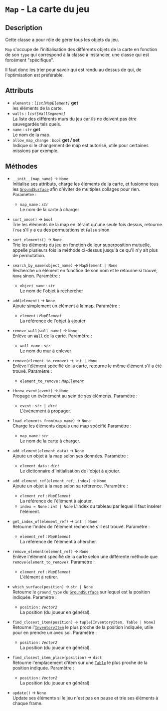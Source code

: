# `Map` - La carte du jeu

## Description

Cette classe a pour rôle de gérer tous les objets du jeu.

`Map` s'occupe de l'initialisation des différents objets de la carte en fonction de son `type` qui correspond à la classe à instancier, une classe qui est forcément "spécifique".

Il faut donc les trier pour savoir qui est rendu au dessus de qui, de l'optimisation est préférable.

## Attributs
- `elements` : *`list[MapElement]`* **get** \
  les éléments de la carte.
- `walls` : *`list[WallSegment]`* \
  La liste des différents murs du jeu car ils ne doivent pas être sauvegardés tels quels.
- `name` : *`str`* **get** \
  Le nom de la map.
- `allow_map_change` : *`bool`* **get / set** \
  Indique si le changement de map est autorisé, utile pour certaines missions par exemple.

## Méthodes
- `__init__(map_name)` &rarr; `None` \
  Initialise ses attributs, charge les éléments de la carte, et fusionne tous les [`GroundSurface`](ground_surface.md) afin d'éviter de multiples collages pour rien.
  Paramètre :
  * `map_name` : *`str`* \
  Le nom de la carte à charger

- `sort_once()` &rarr; `bool` \
  Trie les éléments de la map en itérant qu'une seule fois dessus, retourne `True` s'il y a eu des permutations et `False` sinon.

- `sort_elements()` &rarr; `None` \
  Trie les éléments du jeu en fonction de leur superposition mutuelle, appelle plusieurs fois la méthode ci-dessus jusqu'à ce qu'il n'y ait plus de permutation.

- `search_by_name(object_name)` &rarr; `MapElement | None` \
  Recherche un élément en fonction de son nom et le retourne si trouvé, `None` sinon.
  Paramètre :
  * `object_name` : *`str`* \
  Le nom de l'objet à rechercher

- `add(element)` &rarr; `None` \
  Ajoute simplement un élément à la map.
  Paramètre :
  * `element` : *`MapElement`* \
  La référence de l'objet à ajouter

- `remove_wall(wall_name)` &rarr; `None` \
  Enlève un [`Wall`](wall.md) de la carte.
  Paramètre :
  * `wall_name` : *`str`* \
  Le nom du mur à enlever

- `remove(element_to_remove)` &rarr; `int | None` \
  Enlève l'élément spécifié de la carte, retourne le même élément s'il a été trouvé.
  Paramètre :
  * `element_to_remove` : *`MapElement`*

- `throw_event(event)` &rarr; `None` \
  Propage un évènement au sein de ses éléments.
  Paramètre :
  * `event` : *`str | dict`* \
  L'évènement à propager.

- `load_elements_from(map_name)` &rarr; `None` \
  Charge les éléments depuis une map spécifié
  Paramètre :
  * `map_name` : *`str`* \
  Le nom de la carte à charger.

- `add_element(element_data)` &rarr; `None` \
  Ajoute un objet à la map selon ses données.
  Paramètre :
  * `element_data` : *`dict`* \
  Le dictionnaire d'initialisation de l'objet à ajouter.

- `add_element_ref(element_ref, index)` &rarr; `None` \
  Ajoute un objet à la map selon sa référence.
  Paramètre :
  * `element_ref` : *`MapElement`* \
  La référence de l'élément à ajouter.
  * `index = None` : *`int | None`*
  L'index du tableau par lequel il faut insérer l'élément.

- `get_index_of(element_ref)` &rarr; `int | None` \
  Retourne l'index de l'élément recherché s'il est trouvé.
  Paramètre :
  * `element_ref` : *`MapElement`* \
  La référence de l'élément à chercher.

- `remove_element(element_ref)` &rarr; `None` \
  Enlève l'élément spécifié de la carte selon une différente méthode que `remove(element_to_remove)`.
  Paramètre :
  * `element_ref` : *`MapElement`* \
  L'élément à retirer.

- `which_surface(position)` &rarr; `str | None` \
  Retourne le `ground_type` du [`GroundSurface`](ground_surface.md) sur lequel est la position indiquée.
  Paramètre :
  * `position` : *`Vector2`* \
  La position (du joueur en général).

- `find_closest_item(position)` &rarr; `tuple[InventoryItem, Table | None]` \
  Retourne l'[`InventoryItem`](inventory_item.md) le plus proche de la position indiquée, utile pour en prendre un avec soi.
  Paramètre :
  * `position` : *`Vector2`* \
  La position (du joueur en général).

- `find_closest_item_place(position)` &rarr; `dict` \
  Retourne l'emplacement d'item sur une [`Table`](table.md) le plus proche de la position indiquée.
  Paramètre :
  * `position` : *`Vector2`* \
  La position (du joueur en général).

- `update()` &rarr; `None` \
  Update ses éléments si le jeu n'est pas en pause et trie ses éléments à chaque frame.
